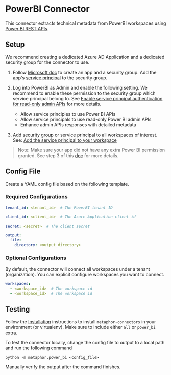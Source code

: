 # PowerBI Connector

This connector extracts technical metadata from PowerBI workspaces using [Power BI REST APIs](https://docs.microsoft.com/en-us/rest/api/power-bi/).

## Setup

We recommend creating a dedicated Azure AD Application and a dedicated security group for the connector to use.

1. Follow [Microsoft doc](https://docs.microsoft.com/en-us/power-bi/developer/embedded/embed-service-principal) to create an app and a security group. Add the app's [service principal](https://docs.microsoft.com/en-us/azure/active-directory/develop/app-objects-and-service-principals#service-principal-object) to the security group.

2. Log into PowerBI as Admin and enable the following setting. We recommend to enable these permission to the security group which service principal belong to. See [Enable service principal authentication for read-only admin APIs](https://docs.microsoft.com/en-us/power-bi/admin/read-only-apis-service-principal-authentication) for more details.
    - Allow service principles to use Power BI APIs
    - Allow service principals to use read-only Power BI admin APIs
    - Enhance admin APIs responses with detailed metadata

3. Add security group or service principal to all workspaces of interest. See: [Add the service principal to your workspace](https://docs.microsoft.com/en-us/power-bi/developer/embedded/embed-service-principal#step-4---add-the-service-principal-to-your-workspace)


> Note: Make sure your app did not have any extra Power BI permission granted. See step 3 of this [doc](https://docs.microsoft.com/en-us/power-bi/admin/read-only-apis-service-principal-authentication#method) for more details.

## Config File

Create a YAML config file based on the following template.

### Required Configurations

```yaml
tenant_id: <tenant_id>  # The PowerBI tenant ID

client_id: <client_id>  # The Azure Application client id

secret: <secret>  # The client secret

output:
  file:
    directory: <output_directory>
```

### Optional Configurations

By default, the connector will connect all workspaces under a tenant (organization). You can explicit configure workspaces you want to connect.

```yaml
workspaces:
  - <workspace_id>  # The workspace id
  - <workspace_id>  # The workspace id
```

## Testing

Follow the [Installation](../../README.md) instructions to install `metaphor-connectors` in your environment (or virtualenv). Make sure to include either `all` or `power_bi` extra.

To test the connector locally, change the config file to output to a local path and run the following command

```shell
python -m metaphor.power_bi <config_file>
```

Manually verify the output after the command finishes.
